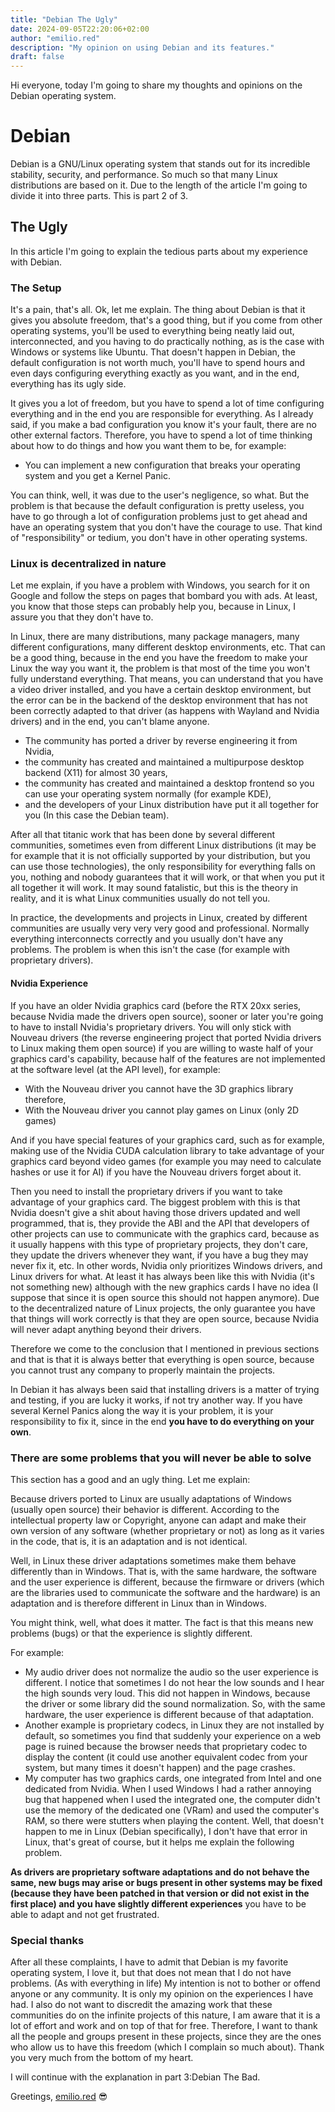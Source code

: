 ```yaml
---
title: "Debian The Ugly"
date: 2024-09-05T22:20:06+02:00
author: "emilio.red"
description: "My opinion on using Debian and its features."
draft: false
---
```


Hi everyone, today I'm going to share my thoughts and opinions on the Debian operating system.

# Debian

Debian is a GNU/Linux operating system that stands out for its incredible stability, security, and performance. So much so that many Linux distributions are based on it. Due to the length of the article I'm going to divide it into three parts. This is part 2 of 3.

## The Ugly

In this article I'm going to explain the tedious parts about my experience with Debian.

### The Setup

It's a pain, that's all. Ok, let me explain. The thing about Debian is that it gives you absolute freedom, that's a good thing, but if you come from other operating systems, you'll be used to everything being neatly laid out, interconnected, and you having to do practically nothing, as is the case with Windows or systems like Ubuntu. That doesn't happen in Debian, the default configuration is not worth much, you'll have to spend hours and even days configuring everything exactly as you want, and in the end, everything has its ugly side.

It gives you a lot of freedom, but you have to spend a lot of time configuring everything and in the end you are responsible for everything. As I already said, if you make a bad configuration you know it's your fault, there are no other external factors. Therefore, you have to spend a lot of time thinking about how to do things and how you want them to be, for example:

- You can implement a new configuration that breaks your operating system and you get a Kernel Panic.

You can think, well, it was due to the user's negligence, so what. But the problem is that because the default configuration is pretty useless, you have to go through a lot of configuration problems just to get ahead and have an operating system that you don't have the courage to use. That kind of "responsibility" or tedium, you don't have in other operating systems.

### Linux is decentralized in nature

Let me explain, if you have a problem with Windows, you search for it on Google and follow the steps on pages that bombard you with ads. At least, you know that those steps can probably help you, because in Linux, I assure you that they don't have to.

In Linux, there are many distributions, many package managers, many different configurations, many different desktop environments, etc. That can be a good thing, because in the end you have the freedom to make your Linux the way you want it, the problem is that most of the time you won't fully understand everything. That means, you can understand that you have a video driver installed, and you have a certain desktop environment, but the error can be in the backend of the desktop environment that has not been correctly adapted to that driver (as happens with Wayland and Nvidia drivers) and in the end, you can't blame anyone.
- The community has ported a driver by reverse engineering it from Nvidia,
- the community has created and maintained a multipurpose desktop backend (X11) for almost 30 years,
- the community has created and maintained a desktop frontend so you can use your operating system normally (for example KDE),
- and the developers of your Linux distribution have put it all together for you (In this case the Debian team).

After all that titanic work that has been done by several different communities, sometimes even from different Linux distributions (it may be for example that it is not officially supported by your distribution, but you can use those technologies), the only responsibility for everything falls on you, nothing and nobody guarantees that it will work, or that when you put it all together it will work. It may sound fatalistic, but this is the theory in reality, and it is what Linux communities usually do not tell you.

In practice, the developments and projects in Linux, created by different communities are usually very very very good and professional. Normally everything interconnects correctly and you usually don't have any problems. The problem is when this isn't the case (for example with proprietary drivers).

#### Nvidia Experience

If you have an older Nvidia graphics card (before the RTX 20xx series, because Nvidia made the drivers open source), sooner or later you're going to have to install Nvidia's proprietary drivers. You will only stick with Nouveau drivers (the reverse engineering project that ported Nvidia drivers to Linux making them open source) if you are willing to waste half of your graphics card's capability, because half of the features are not implemented at the software level (at the API level), for example:
- With the Nouveau driver you cannot have the 3D graphics library therefore,
- With the Nouveau driver you cannot play games on Linux (only 2D games)

And if you have special features of your graphics card, such as for example, making use of the Nvidia CUDA calculation library to take advantage of your graphics card beyond video games (for example you may need to calculate hashes or use it for AI) if you have the Nouveau drivers forget about it.

Then you need to install the proprietary drivers if you want to take advantage of your graphics card. The biggest problem with this is that Nvidia doesn't give a shit about having those drivers updated and well programmed, that is, they provide the ABI and the API that developers of other projects can use to communicate with the graphics card, because as it usually happens with this type of proprietary projects, they don't care, they update the drivers whenever they want, if you have a bug they may never fix it, etc. In other words, Nvidia only prioritizes Windows drivers, and Linux drivers for what. At least it has always been like this with Nvidia (it's not something new) although with the new graphics cards I have no idea (I suppose that since it is open source this should not happen anymore). Due to the decentralized nature of Linux projects, the only guarantee you have that things will work correctly is that they are open source, because Nvidia will never adapt anything beyond their drivers.

Therefore we come to the conclusion that I mentioned in previous sections and that is that it is always better that everything is open source, because you cannot trust any company to properly maintain the projects.

In Debian it has always been said that installing drivers is a matter of trying and testing, if you are lucky it works, if not try another way. If you have several Kernel Panics along the way it is your problem, it is your responsibility to fix it, since in the end **you have to do everything on your own**.

### There are some problems that you will never be able to solve

This section has a good and an ugly thing. Let me explain:

Because drivers ported to Linux are usually adaptations of Windows (usually open source) their behavior is different. According to the intellectual property law or Copyright, anyone can adapt and make their own version of any software (whether proprietary or not) as long as it varies in the code, that is, it is an adaptation and is not identical.

Well, in Linux these driver adaptations sometimes make them behave differently than in Windows. That is, with the same hardware, the software and the user experience is different, because the firmware or drivers (which are the libraries used to communicate the software and the hardware) is an adaptation and is therefore different in Linux than in Windows.

You might think, well, what does it matter. The fact is that this means new problems (bugs) or that the experience is slightly different.

For example:
- My audio driver does not normalize the audio so the user experience is different. I notice that sometimes I do not hear the low sounds and I hear the high sounds very loud. This did not happen in Windows, because the driver or some library did the sound normalization. So, with the same hardware, the user experience is different because of that adaptation.
- Another example is proprietary codecs, in Linux they are not installed by default, so sometimes you find that suddenly your experience on a web page is ruined because the browser needs that proprietary codec to display the content (it could use another equivalent codec from your system, but many times it doesn't happen) and the page crashes.
- My computer has two graphics cards, one integrated from Intel and one dedicated from Nvidia. When I used Windows I had a rather annoying bug that happened when I used the integrated one, the computer didn't use the memory of the dedicated one (VRam) and used the computer's RAM, so there were stutters when playing the content. Well, that doesn't happen to me in Linux (Debian specifically), I don't have that error in Linux, that's great of course, but it helps me explain the following problem.

**As drivers are proprietary software adaptations and do not behave the same, new bugs may arise or bugs present in other systems may be fixed (because they have been patched in that version or did not exist in the first place) and you have slightly different experiences** you have to be able to adapt and not get frustrated.

### Special thanks

After all these complaints, I have to admit that Debian is my favorite operating system, I love it, but that does not mean that I do not have problems. (As with everything in life)
My intention is not to bother or offend anyone or any community. It is only my opinion on the experiences I have had.
I also do not want to discredit the amazing work that these communities do on the infinite projects of this nature, I am aware that it is a lot of effort and work and on top of that for free. Therefore, I want to thank all the people and groups present in these projects, since they are the ones who allow us to have this freedom (which I complain so much about). Thank you very much from the bottom of my heart.

I will continue with the explanation in part 3:Debian The Bad.

Greetings, [emilio.red](http://emilio.red) 😎